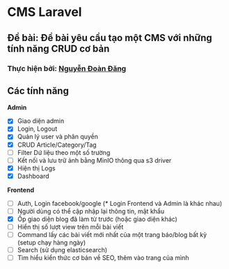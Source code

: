 # CMS Laravel

## Đề bài: Đề bài yêu cầu tạo một CMS với những tính năng CRUD cơ bản

### Thực hiện bởi: [Nguyễn Đoàn Đăng](https://github.com/dnang36)

## Các tính năng
**Admin**
- [X] Giao diện admin
- [X] Login, Logout
- [X] Quản lý user và phân quyền
- [X] CRUD Article/Category/Tag
- [ ] Filter Dứ liệu theo một số trường
- [ ] Kết nối và lưu trữ ảnh bằng MinIO thông qua s3 driver
- [X] Hiện thị Logs
- [X] Dashboard

**Frontend**
- [ ] Auth, Login facebook/google (* Login Frontend và Admin là khác nhau)
- [ ] Người dùng có thể cập nhập lại thông tin, mật khẩu
- [X] Ốp giao diện blog đã làm từ trước (hoặc giao diện khác)
- [ ] Hiển thị số lượt view trên mỗi bài viết
- [ ] Command lấy các bài viết mới nhất của một trang báo/blog bất kỳ (setup chạy hàng ngày)
- [ ] Search (sử dụng elasticsearch)
- [ ] Tìm hiểu kiển thức cơ bản về SEO, thêm vào trang của mình
